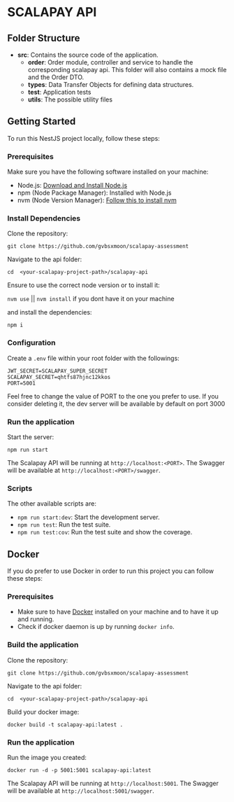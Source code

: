 
# SCALAPAY API

## Folder Structure

-   **src**: Contains the source code of the application.
    -   **order**: Order module, controller and service to handle the corresponding scalapay api. This folder will also contains a mock file and the Order DTO.
    -   **types**: Data Transfer Objects for defining data structures.
    -   **test**: Application tests
    -   **utils**: The possible utility files 
   

## Getting Started

To run this NestJS project locally, follow these steps:

### Prerequisites

Make sure you have the following software installed on your machine:

-   Node.js: [Download and Install Node.js](https://nodejs.org/)
-   npm (Node Package Manager): Installed with Node.js
-   nvm (Node Version Manager): [Follow this to install nvm](https://github.com/nvm-sh/nvm#installing-and-updating)

### Install Dependencies

Clone the repository:

`git clone https://github.com/gvbsxmoon/scalapay-assessment`

Navigate to the api folder:

`cd  <your-scalapay-project-path>/scalapay-api`

Ensure to use the correct node version or to install it:

`nvm use` || `nvm install` if you dont have it on your machine

and install the dependencies:

`npm i`

### Configuration

Create a `.env` file within your root folder with the followings:

```
JWT_SECRET=SCALAPAY_SUPER_SECRET
SCALAPAY_SECRET=qhtfs87hjnc12kkos
PORT=5001
```

Feel free to change the value of PORT to the one you prefer to use. If you consider deleting it, the dev server will be available by default on port 3000

### Run the application

Start the server:

`npm run start`

The Scalapay API will be running at `http://localhost:<PORT>`.
The Swagger will be available at `http://localhost:<PORT>/swagger`.

### Scripts

The other available scripts are:

-  `npm run start:dev`: Start the development server.
-  `npm run test`: Run the test suite.
-  `npm run test:cov`: Run the test suite and show the coverage.

## Docker

If you do prefer to use Docker in order to run this project you can follow these steps:

### Prerequisites

- Make sure to have [Docker](https://docs.docker.com/get-docker/) installed on your machine and to have it up and running.
- Check if docker daemon is up by running `docker info`.

### Build the application

Clone the repository:

`git clone https://github.com/gvbsxmoon/scalapay-assessment`

Navigate to the api folder:

`cd  <your-scalapay-project-path>/scalapay-api`

Build your docker image: 

`docker build -t scalapay-api:latest .`

### Run the application

Run the image you created:

`docker run -d -p 5001:5001 scalapay-api:latest`

The Scalapay API will be running at `http://localhost:5001`.
The Swagger will be available at `http://localhost:5001/swagger`.



